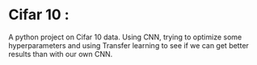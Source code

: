 # Cifar 10 : 

A python project on Cifar 10 data. Using CNN, trying to optimize some hyperparameters and using Transfer learning to see if we can get better results than with our own CNN. 
